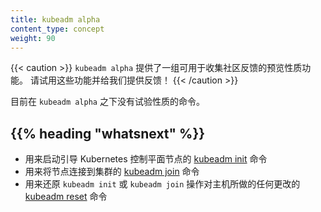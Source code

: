 ```yaml
---
title: kubeadm alpha
content_type: concept
weight: 90
---
```


{{< caution >}}
`kubeadm alpha` 提供了一组可用于收集社区反馈的预览性质功能。
请试用这些功能并给我们提供反馈！
{{< /caution >}}

目前在 `kubeadm alpha` 之下没有试验性质的命令。

## {{% heading "whatsnext" %}}

* 用来启动引导 Kubernetes 控制平面节点的
  [kubeadm init](/zh-cn/docs/reference/setup-tools/kubeadm/kubeadm-init/)
  命令
* 用来将节点连接到集群的
  [kubeadm join](/zh-cn/docs/reference/setup-tools/kubeadm/kubeadm-join/) 
  命令
* 用来还原 `kubeadm init` 或 `kubeadm join` 操作对主机所做的任何更改的
  [kubeadm reset](/zh-cn/docs/reference/setup-tools/kubeadm/kubeadm-reset/)
  命令

